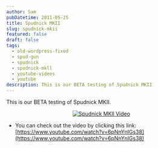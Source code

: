 ```yaml
---
author: Sam
pubDatetime: 2011-05-25
title: Spudnick MKII
slug: spudnick-mkii
featured: false
draft: false
tags:
  - old-wordpress-fixed
  - spud-gun
  - spudnick
  - spudnick-mkll
  - youtube-videos
  - youtube
description: This is our BETA testing of Spudnick MKII
---
```

This is our BETA testing of Spudnick MKII.

<p style="text-align: center"><a href="https://www.youtube.com/watch?v=6pNnYnIGs38"><img src="/assets/2011/2011-05-25-spudnick-mkll-testing.jpg" alt="Spudnick MKll Video"></a></p>

*   You can check out the video by clicking this link: [https://www.youtube.com/watch?v=6pNnYnIGs38](https://www.youtube.com/watch?v=6pNnYnIGs38)